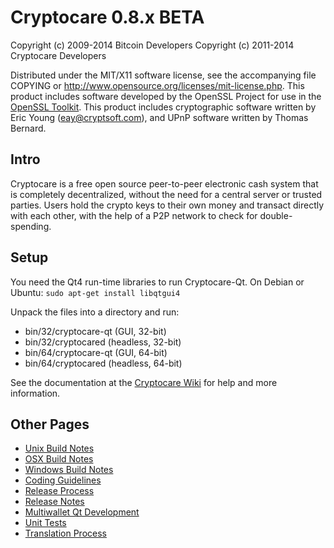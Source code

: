 Cryptocare 0.8.x BETA
====================

Copyright (c) 2009-2014 Bitcoin Developers
Copyright (c) 2011-2014 Cryptocare Developers

Distributed under the MIT/X11 software license, see the accompanying
file COPYING or http://www.opensource.org/licenses/mit-license.php.
This product includes software developed by the OpenSSL Project for use in the [OpenSSL Toolkit](http://www.openssl.org/). This product includes
cryptographic software written by Eric Young ([eay@cryptsoft.com](mailto:eay@cryptsoft.com)), and UPnP software written by Thomas Bernard.


Intro
---------------------
Cryptocare is a free open source peer-to-peer electronic cash system that is
completely decentralized, without the need for a central server or trusted
parties.  Users hold the crypto keys to their own money and transact directly
with each other, with the help of a P2P network to check for double-spending.


Setup
---------------------
You need the Qt4 run-time libraries to run Cryptocare-Qt. On Debian or Ubuntu:
	`sudo apt-get install libqtgui4`

Unpack the files into a directory and run:

- bin/32/cryptocare-qt (GUI, 32-bit)
- bin/32/cryptocared (headless, 32-bit)
- bin/64/cryptocare-qt (GUI, 64-bit)
- bin/64/cryptocared (headless, 64-bit)

See the documentation at the [Cryptocare Wiki](http://cryptocare.info)
for help and more information.


Other Pages
---------------------
- [Unix Build Notes](build-unix.md)
- [OSX Build Notes](build-osx.md)
- [Windows Build Notes](build-msw.md)
- [Coding Guidelines](coding.md)
- [Release Process](release-process.md)
- [Release Notes](release-notes.md)
- [Multiwallet Qt Development](multiwallet-qt.md)
- [Unit Tests](unit-tests.md)
- [Translation Process](translation_process.md)
